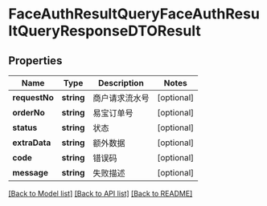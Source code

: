 # FaceAuthResultQueryFaceAuthResultQueryResponseDTOResult

## Properties
Name | Type | Description | Notes
------------ | ------------- | ------------- | -------------
**requestNo** | **string** | 商户请求流水号 | [optional] 
**orderNo** | **string** | 易宝订单号 | [optional] 
**status** | **string** | 状态 | [optional] 
**extraData** | **string** | 额外数据 | [optional] 
**code** | **string** | 错误码 | [optional] 
**message** | **string** | 失败描述 | [optional] 

[[Back to Model list]](../README.md#documentation-for-models) [[Back to API list]](../README.md#documentation-for-api-endpoints) [[Back to README]](../README.md)


